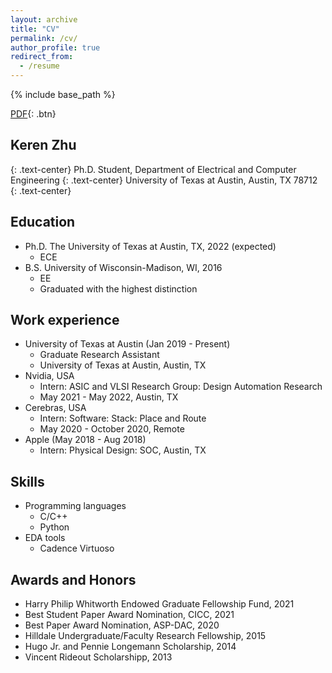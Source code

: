```yaml
---
layout: archive
title: "CV"
permalink: /cv/
author_profile: true
redirect_from:
  - /resume
---
```


{% include base_path %}

[PDF](/files/CV.pdf){: .btn}

## Keren Zhu
{: .text-center}
Ph.D. Student,  Department of Electrical and Computer Engineering
{: .text-center}
University of Texas at Austin,  Austin, TX 78712
{: .text-center}

Education
------
* Ph.D. The University of Texas at Austin, TX,  2022 (expected)
  * ECE
* B.S. University of Wisconsin-Madison, WI, 2016
  * EE
  * Graduated with the highest distinction


Work experience
------
* University of Texas at Austin (Jan 2019 - Present)
  * Graduate Research Assistant
  * University of Texas at Austin, Austin, TX
* Nvidia, USA
  * Intern: ASIC and VLSI Research Group: Design Automation Research
  * May 2021 - May 2022, Austin, TX
* Cerebras, USA
  * Intern: Software: Stack: Place and Route
  * May 2020 - October 2020, Remote
* Apple (May 2018 - Aug 2018) 
  * Intern: Physical Design: SOC, Austin, TX



Skills
------
* Programming languages
  * C/C++ 
  * Python 
* EDA tools
  * Cadence Virtuoso
  

Awards and Honors
------
*  Harry Philip Whitworth Endowed Graduate Fellowship Fund, 2021
* Best Student Paper Award Nomination, CICC, 2021
* Best Paper Award Nomination, ASP-DAC, 2020
* Hilldale Undergraduate/Faculty Research Fellowship, 2015
* Hugo Jr. and Pennie Longemann Scholarship, 2014
* Vincent Rideout Scholarshipp, 2013




<!-- Global site tag (gtag.js) - Google Analytics -->
<script async src="https://www.googletagmanager.com/gtag/js?id=UA-178663221-1"></script>
<script>
  window.dataLayer = window.dataLayer || [];
  function gtag(){dataLayer.push(arguments);}
  gtag('js', new Date());

  gtag('config', 'UA-178663221-1');
</script>
